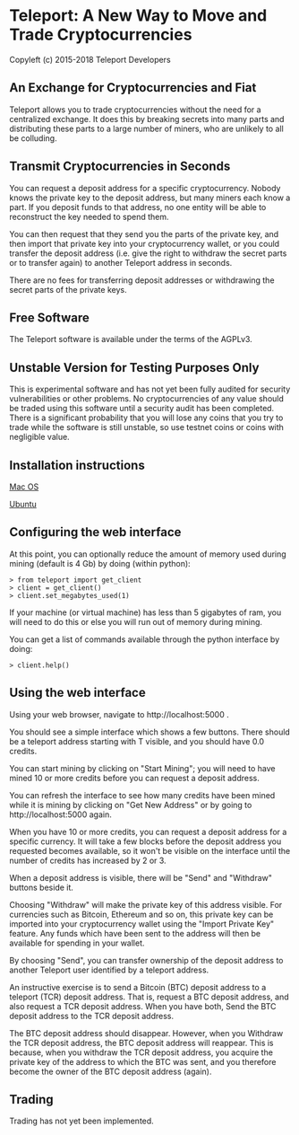 Teleport: A New Way to Move and Trade Cryptocurrencies
=======================================================

Copyleft (c) 2015-2018 Teleport Developers

An Exchange for Cryptocurrencies and Fiat
-----------------------------------------
Teleport allows you to trade cryptocurrencies without the need
for a centralized exchange. It does this by breaking secrets
into many parts and distributing these parts to a large
number of miners, who are unlikely to all be colluding.

Transmit Cryptocurrencies in Seconds
------------------------------------
You can request a deposit address for a specific cryptocurrency.
Nobody knows the private key to the deposit address, but many
miners each know a part. If you deposit funds to that address,
no one entity will be able to reconstruct the key needed to
spend them.

You can then request that they send you the parts of the private key,
and then import that private key into your cryptocurrency wallet, or you
could transfer the deposit address (i.e. give the right to withdraw the
secret parts or to transfer again) to another Teleport address in seconds.

There are no fees for transferring deposit addresses or withdrawing the
secret parts of the private keys.

Free Software
-------------
The Teleport software is available under the terms of the AGPLv3.

Unstable Version for Testing Purposes Only
------------------------------------------
This is experimental software and has not yet been fully audited for
security vulnerabilities or other problems. No cryptocurrencies of any
value should be traded using this software until a security audit has
been completed. There is a significant probability that you will lose
any coins that you try to trade while the software is still unstable, so
use testnet coins or coins with negligible value.

Installation instructions
-----------

[Mac OS](mac_os.md)

[Ubuntu](ubuntu.md)

Configuring the web interface
--------------------------

At this point, you can optionally reduce the amount of memory used during
mining (default is 4 Gb) by doing (within python):

    > from teleport import get_client
    > client = get_client()
    > client.set_megabytes_used(1)

If your machine (or virtual machine) has less than 5 gigabytes of ram,
you will need to do this or else you will run out of memory during
mining.

You can get a list of commands available through the python interface
by doing:

    > client.help()


Using the web interface
------------------

Using your web browser, navigate to http://localhost:5000 .

You should see a simple interface which shows a few buttons. There should
be a teleport address starting with T visible, and you should have 0.0
credits.

You can start mining by clicking on "Start Mining"; you will need to have
mined 10 or more credits before you can request a deposit address.

You can refresh the interface to see how many credits have been mined
while it is mining by clicking on "Get New Address" or by going to
http://localhost:5000 again.

When you have 10 or more credits, you can request a deposit address
for a specific currency. It will take a few blocks before the deposit
address you requested becomes available, so it won't be visible on
the interface until the number of credits has increased by 2 or 3.

When a deposit address is visible, there will be "Send" and "Withdraw"
buttons beside it. 

Choosing "Withdraw" will make the private key of this address visible. For
currencies such as Bitcoin, Ethereum and so on, this private key can
be imported into your cryptocurrency wallet using the "Import Private
Key" feature. Any funds which have been sent to the address will then
be available for spending in your wallet.

By choosing "Send", you can transfer ownership of the deposit address
to another Teleport user identified by a teleport address.

An instructive exercise is to send a Bitcoin (BTC) deposit address
to a teleport (TCR) deposit address. That is, request a BTC deposit
address, and also request a TCR deposit address. When you have both,
Send the BTC deposit address to the TCR deposit address.

The BTC deposit address should disappear. However, when you Withdraw
the TCR deposit address, the BTC deposit address will reappear. This
is because, when you withdraw the TCR deposit address, you acquire
the private key of the address to which the BTC was sent, and you
therefore become the owner of the BTC deposit address (again).


Trading
-------

Trading has not yet been implemented.
